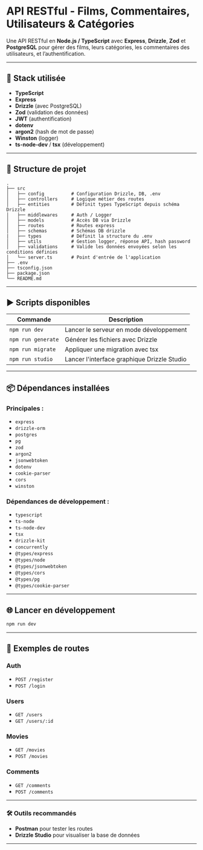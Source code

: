 # API RESTful - Films, Commentaires, Utilisateurs & Catégories

Une API RESTful en **Node.js / TypeScript** avec **Express**, **Drizzle**, **Zod** et **PostgreSQL** pour gérer des films, leurs catégories, les commentaires des utilisateurs, et l’authentification.

---

## 🔧 Stack utilisée

- **TypeScript**
- **Express**
- **Drizzle** (avec PostgreSQL)
- **Zod** (validation des données)
- **JWT** (authentification)
- **dotenv**
- **argon2** (hash de mot de passe)
- **Winston** (logger)
- **ts-node-dev** / **tsx** (développement)

---

## 📁 Structure de projet

```
.
├── src
│   ├── config          # Configuration Drizzle, DB, .env
│   ├── controllers     # Logique métier des routes
│   ├── entities        # Définit types TypeScript depuis schéma Drizzle
│   ├── middlewares     # Auth / Logger
│   ├── models          # Accès DB via Drizzle
│   ├── routes          # Routes express
│   ├── schemas         # Schémas DB drizzle
|   ├── types           # Définit la structure du .env
│   ├── utils           # Gestion logger, réponse API, hash password
│   ├── validations     # Valide les données envoyées selon les conditions définies
│   └── server.ts       # Point d'entrée de l'application
├── .env
├── tsconfig.json
├── package.json
└── README.md
```

---

## ▶️ Scripts disponibles

| Commande           | Description                                               |
|--------------------|-----------------------------------------------------------|
| `npm run dev`      | Lancer le serveur en mode développement                   |
| `npm run generate` | Générer les fichiers avec Drizzle                         |
| `npm run migrate`  | Appliquer une migration avec tsx                          |
| `npm run studio`   | Lancer l'interface graphique Drizzle Studio               |

---

## 📦 Dépendances installées

### Principales :

- `express`
- `drizzle-orm`
- `postgres`
- `pg`
- `zod`
- `argon2`
- `jsonwebtoken`
- `dotenv`
- `cookie-parser`
- `cors`
- `winston`

### Dépendances de développement :

- `typescript`
- `ts-node`
- `ts-node-dev`
- `tsx`
- `drizzle-kit`
- `concurrently`
- `@types/express`
- `@types/node`
- `@types/jsonwebtoken`
- `@types/cors`
- `@types/pg`
- `@types/cookie-parser`

---

## 🌐 Lancer en développement

```bash
npm run dev
```

---

## 🧪 Exemples de routes

### Auth
- `POST /register`
- `POST /login`

### Users
- `GET /users`
- `GET /users/:id`

### Movies
- `GET /movies`
- `POST /movies`

### Comments
- `GET /comments`
- `POST /comments`

---

### 🛠️ Outils recommandés

- **Postman** pour tester les routes
- **Drizzle Studio** pour visualiser la base de données

---